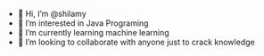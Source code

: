 - 👋 Hi, I’m @shilamy
- 👀 I’m interested in Java Programing
- 🌱 I’m currently learning machine learning
- 💞️ I’m looking to collaborate with anyone just to crack knowledge


<!---
shilamy/shilamy is a ✨ special ✨ repository because its `README.md` (this file) appears on your GitHub profile.
You can click the Preview link to take a look at your changes.
--->
